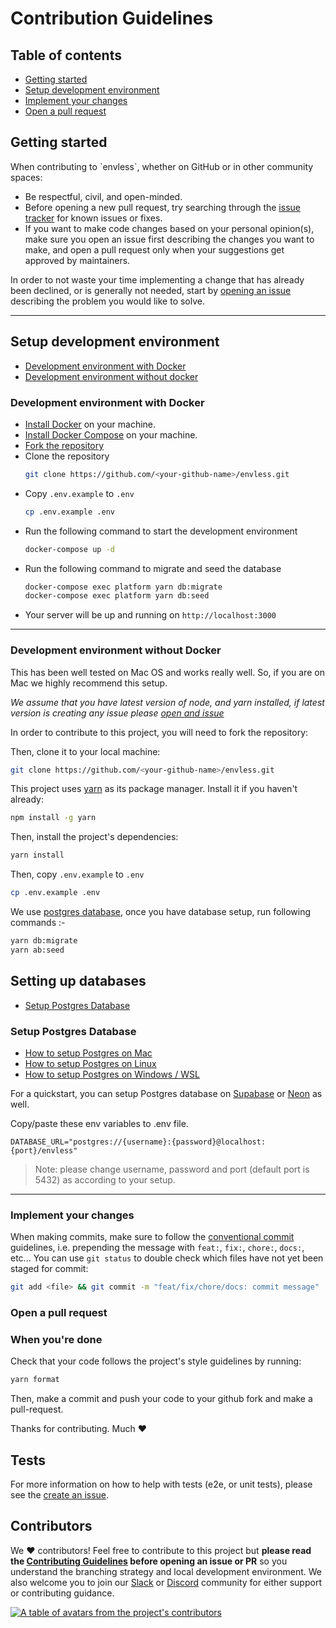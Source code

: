 # Contribution Guidelines

## Table of contents

- <a href="#start">Getting started</a>
- <a href="#setup">Setup development environment</a>
- <a href="#changes">Implement your changes</a>
- <a href="#pr">Open a pull request</a>

<h2 id="start">Getting started</h2>
When contributing to `envless`, whether on GitHub or in other community spaces:

- Be respectful, civil, and open-minded.
- Before opening a new pull request, try searching through the [issue tracker](https://github.com/envless/envless/issues) for known issues or fixes.
- If you want to make code changes based on your personal opinion(s), make sure you open an issue first describing the changes you want to make, and open a pull request only when your suggestions get approved by maintainers.

In order to not waste your time implementing a change that has already been declined, or is generally not needed, start by [opening an issue](https://github.com/envless/envless/issues/new) describing the problem you would like to solve.

---

<h2 id="setup">Setup development environment</h2>

- <a href="#with-docker">Development environment with Docker</a>
- <a href="#without-docker">Development environment without docker</a>

<h3 id="with-docker">Development environment with Docker</h3>

* [Install Docker](https://docs.docker.com/get-docker/) on your machine.
* [Install Docker Compose](https://docs.docker.com/compose/install/) on your machine.
* [Fork the repository](https://github.com/envless/envless/fork)
* Clone the repository
  ```bash
  git clone https://github.com/<your-github-name>/envless.git
  ```
* Copy `.env.example` to `.env`
  ```bash
  cp .env.example .env
  ```
* Run the following command to start the development environment
  ```bash
  docker-compose up -d
  ```
* Run the following command to migrate and seed the database
  ```bash
  docker-compose exec platform yarn db:migrate
  docker-compose exec platform yarn db:seed
  ```
* Your server will be up and running on `http://localhost:3000`

---

<h3 id="without-docker">Development environment without Docker</h3>
This has been well tested on Mac OS and works really well. So, if you are on Mac we highly recommend this setup.

_We assume that you have latest version of node, and yarn installed, if latest version is creating any issue please [open and issue](https://github.com/envless/envless/issues/new)_


In order to contribute to this project, you will need to fork the repository:

Then, clone it to your local machine:

```bash
git clone https://github.com/<your-github-name>/envless.git
```

This project uses [yarn](https://yarnpkg.com/) as its package manager. Install it if you haven't already:

```bash
npm install -g yarn
```

Then, install the project's dependencies:

```bash
yarn install
```

Then, copy `.env.example` to `.env`

```bash
cp .env.example .env
```

We use [postgres database](#postgres-setup), once you have database setup, run following commands :-

```bash
yarn db:migrate
yarn ab:seed
```

<h2 id="postgres-setup">Setting up databases</h2>

- <a href="#postgres">Setup Postgres Database</a>

<h3 id="postgres">Setup Postgres Database</h3>

- [How to setup Postgres on Mac](/setup/postgres-on-mac.md)
- [How to setup Postgres on Linux](/setup/postgres-on-linux.md)
- [How to setup Postgres on Windows / WSL](/setup/postgres-on-windows.md)

For a quickstart, you can setup Postgres database on [Supabase](https://supabase.com/) or [Neon](https://neon.tech/) as well.

Copy/paste these env variables to .env file.

```
DATABASE_URL="postgres://{username}:{password}@localhost:{port}/envless"
```

> Note: please change username, password and port (default port is 5432) as according to your setup.

---

### Implement your changes

When making commits, make sure to follow the [conventional commit](https://www.conventionalcommits.org/en/v1.0.0/) guidelines, i.e. prepending the message with `feat:`, `fix:`, `chore:`, `docs:`, etc... You can use `git status` to double check which files have not yet been staged for commit:

```bash
git add <file> && git commit -m "feat/fix/chore/docs: commit message"
```

<h3 id="pr">Open a pull request</h3>

### When you're done

Check that your code follows the project's style guidelines by running:

```bash
yarn format
```

Then, make a commit and push your code to your github fork and make a pull-request.

Thanks for contributing. Much ❤️

## Tests

For more information on how to help with tests (e2e, or unit tests), please see the [create an issue](https://github.com/envless/envless/issues/new).

<h2 id="contributors">Contributors</h2>

We ❤️ contributors! Feel free to contribute to this project but **please read the [Contributing Guidelines](CONTRIBUTING.md) before opening an issue or PR** so you understand the branching strategy and local development environment. We also welcome you to join our [Slack](https://dub.sh/envless-slack) or [Discord](https://dub.sh/envless-discord) community for either support or contributing guidance.

<a href="https://github.com/envless/envless/graphs/contributors">
  <p>
    <img src="https://contrib.rocks/image?repo=envless/envless" alt="A table of avatars from the project's contributors" />
  </p>
</a>
